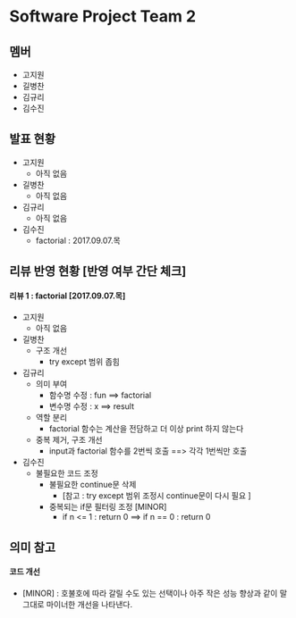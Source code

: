 Software Project Team 2
==========================

멤버
---------
* 고지원
* 길병찬
* 김규리
* 김수진



발표 현황
-----------
* 고지원
	* 아직 없음
* 길병찬
	* 아직 없음
* 김규리
	* 아직 없음
* 김수진
	* factorial  :  2017.09.07.목



리뷰 반영 현황 [반영 여부 간단 체크]
-----------------------------------
#### 리뷰 1  :  factorial [2017.09.07.목]

* 고지원 
	* 아직 없음
* 길병찬
	* 구조 개선
		* try except 범위 좁힘
* 김규리
	* 의미 부여
		* 함수명 수정 : fun ==> factorial
		* 변수명 수정 : x ==> result
	* 역할 분리
		* factorial 함수는 계산을 전담하고 더 이상 print 하지 않는다
	* 중복 제거, 구조 개선
		* input과 factorial 함수를 2번씩 호출  ==>  각각 1번씩만 호출 
* 김수진
	* 불필요한 코드 조정
		* 불필요한 continue문 삭제 
			* [참고 : try except 범위 조정시 continue문이 다시 필요 ]
		* 중복되는 if문 필터링 조정 [MINOR] 
			* if n <= 1 : return 0  ==>  if n == 0 : return 0



의미 참고
-----------

#### 코드 개선
* [MINOR]  :  호불호에 따라 갈릴 수도 있는 선택이나 아주 작은 성능 향상과 같이 말 그대로 마이너한 개선을 나타낸다. 
 

